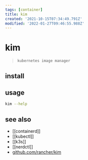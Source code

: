 ```yaml
---
tags: [container]
title: kim
created: '2021-10-15T07:34:49.791Z'
modified: '2022-01-27T09:46:55.988Z'
---
```


# kim

> `kubernetes image manager` 

## install

## usage

```sh
kim --help
```

## see also

- [[containerd]]
- [[kubectl]]
- [[k3s]]
- [[nerdctl]]
- [github.com/rancher/kim](https://github.com/rancher/kim)

